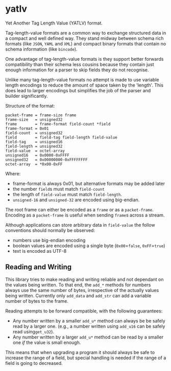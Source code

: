 # yatlv

Yet Another Tag Length Value (YATLV) format.

Tag-length-value formats are a common way to exchange structured data in a compact and
well defined way.  They stand midway between schema rich formats (like `JSON`, `YAML` and `XML`)
and compact binary formats that contain no schema information (like `bincode`).

One advantage of tag-length-value formats is they support better forwards compatibility
than their schema less cousins because they contain just enough information for a parser to
skip fields they do not recognise.

Unlike many tag-length-value formats no attempt is made to use variable length
encodings to reduce the amount of space taken by the 'length'.  This does lead to larger
encodings but simplifies the job of the parser and builder significantly.

Structure of the format:
```abnf
packet-frame = frame-size frame
frame-size   = unsigned32
frame        = frame-format field-count *field
frame-format = 0x01
field-count  = unsigned32
field        = field-tag field-length field-value
field-tag    = unsigned16
field-length = unsigned32
field-value  = octet-array
unsigned16   = 0x0000-0xFFFF
unsigned32   = 0x00000000-0xFFFFFFFF
octet-array  = *0x00-0xFF
```
Where:

* frame-format is always 0x01, but alternative formats may be added later
* the number `field`s must match `field-count`
* the length of `field-value` must match `field-length`.
* `unsigned-16` and `unsigned-32` are encoded using big-endian.

The root frame can either be encoded as a `frame` or as a `packet-frame`.  Encoding
as a `packet-frame` is useful when sending `frame`s across a stream.

Although applications can store arbitrary data in `field-value` the follow
conventions should normally be observed:

* numbers use big-endian encoding
* boolean values are encoded using a single byte (`0x00`=`false`, `0xFF`=`true`)
* text is encoded as UTF-8

## Reading and Writing

This library tries to make reading and writing reliable and not dependant on
the values being written.  To that end, the `add_*` methods for numbers always
use the same number of bytes, irrespective of the actually values being written.
Currently only `add_data` and `add_str` can add a variable number of bytes to the frame.

Reading attempts to be forward compatible, with the following guarantees:

* Any number written by a smaller `add_u*` method can always be be safely read by a larger one.
(e.g., a number written using `add_u16` can be safely read using`get_u32`).
* Any number written by a larger `add_u*` method can be read by a smaller one _if_ the value
is small enough.

This means that when upgrading a program it should always be safe to increase the range
of a field, but special handling is needed if the range of a field is going to decreased.


